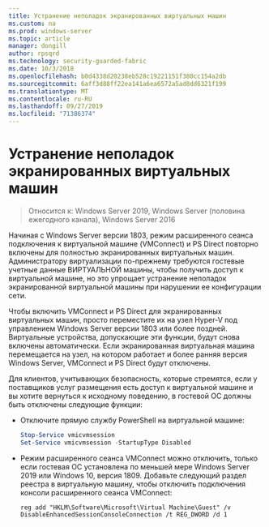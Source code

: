```yaml
---
title: Устранение неполадок экранированных виртуальных машин
ms.custom: na
ms.prod: windows-server
ms.topic: article
manager: dongill
author: rpsqrd
ms.technology: security-guarded-fabric
ms.date: 10/3/2018
ms.openlocfilehash: b0d4338d20238eb528c19221151f380cc154a2db
ms.sourcegitcommit: 6aff3d88ff22ea141a6ea6572a5ad8dd6321f199
ms.translationtype: MT
ms.contentlocale: ru-RU
ms.lasthandoff: 09/27/2019
ms.locfileid: "71386374"
---
```

# <a name="troubleshoot-shielded-vms"></a>Устранение неполадок экранированных виртуальных машин

>Относится к: Windows Server 2019, Windows Server (половина ежегодного канала), Windows Server 2016

Начиная с Windows Server версии 1803, режим расширенного сеанса подключения к виртуальной машине (VMConnect) и PS Direct повторно включены для полностью экранированных виртуальных машин. Администратору виртуализации по-прежнему требуются гостевые учетные данные ВИРТУАЛЬНОЙ машины, чтобы получить доступ к виртуальной машине, но это упрощает устранение неполадок экранированной виртуальной машины при нарушении ее конфигурации сети.

Чтобы включить VMConnect и PS Direct для экранированных виртуальных машин, просто переместите их на узел Hyper-V под управлением Windows Server версии 1803 или более поздней. Виртуальные устройства, допускающие эти функции, будут снова включены автоматически. Если экранированная виртуальная машина перемещается на узел, на котором работает и более ранняя версия Windows Server, VMConnect и PS Direct будут отключены.

Для клиентов, учитывающих безопасность, которые стремятся, если у поставщиков услуг размещения есть доступ к виртуальной машине и вы хотите вернуться к исходному поведению, в гостевой ОС должны быть отключены следующие функции:

- Отключите прямую службу PowerShell на виртуальной машине:

  ```powershell
  Stop-Service vmicvmsession
  Set-Service vmicvmsession -StartupType Disabled
  ```

- Режим расширенного сеанса VMConnect можно отключить, только если гостевая ОС установлена по меньшей мере Windows Server 2019 или Windows 10, версия 1809. Добавьте следующий раздел реестра в виртуальную машину, чтобы отключить подключения консоли расширенного сеанса VMConnect:

  ```
  reg add "HKLM\Software\Microsoft\Virtual Machine\Guest" /v DisableEnhancedSessionConsoleConnection /t REG_DWORD /d 1
  ```
